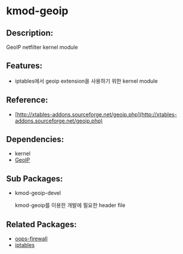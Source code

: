 # kmod-geoip

## Description:

GeoIP netfilter kernel module

## Features:

* iptables에서 geoip extension을 사용하기 위한 kernel module

## Reference:

* [http://xtables-addons.sourceforge.net/geoip.php](http://xtables-addons.sourceforge.net/geoip.php)

## Dependencies:

* kernel
* [GeoIP](../annyung3-base-packages/pkg-base-geoip.md)

## Sub Packages:

* kmod-geoip-devel  

  kmod-geoip를 이용한 개발에 필요한 header file

## Related Packages:

* [oops-firewall](pkg-core-oops-firewall.md)
* [iptables](../annyung3-base-packages/pkg-base-iptables.md)

